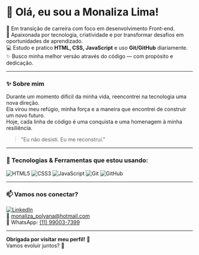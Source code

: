 # 💖 Olá, eu sou a Monaliza Lima!

🎯 Em transição de carreira com foco em desenvolvimento Front-end.  
🌱 Apaixonada por tecnologia, criatividade e por transformar desafios em oportunidades de aprendizado.  
💻 Estudo e pratico **HTML, CSS, JavaScript** e uso **Git/GitHub** diariamente.  
✨ Busco minha melhor versão através do código — com propósito e dedicação.

---

### ✨ Sobre mim
Durante um momento difícil da minha vida, reencontrei na tecnologia uma nova direção.  
Ela virou meu refúgio, minha força e a maneira que encontrei de construir um novo futuro.  
Hoje, cada linha de código é uma conquista e uma homenagem à minha resiliência.  

> "Eu não desisti. Eu me reconstruí."

---

### 🚀 Tecnologias & Ferramentas que estou usando:
![HTML5](https://img.shields.io/badge/HTML5-E34F26?style=for-the-badge&logo=html5&logoColor=white)
![CSS3](https://img.shields.io/badge/CSS3-1572B6?style=for-the-badge&logo=css3&logoColor=white)
![JavaScript](https://img.shields.io/badge/JavaScript-F7DF1E?style=for-the-badge&logo=javascript&logoColor=black)
![Git](https://img.shields.io/badge/Git-F05032?style=for-the-badge&logo=git&logoColor=white)
![GitHub](https://img.shields.io/badge/GitHub-100000?style=for-the-badge&logo=github&logoColor=white)

---

### 📫 Vamos nos conectar?
[![LinkedIn](https://img.shields.io/badge/LinkedIn-Monaliza%20Lima-blue?style=flat&logo=linkedin)](https://www.linkedin.com/in/monaliza-polyana-de-lima-ba377b132)  
📩 monaliza_polyana@hotmail.com  
📱 WhatsApp: [(11) 99003-7399](https://wa.me/5511990037399)

---

**Obrigada por visitar meu perfil!** 🌸  
Vamos evoluir juntos? 💪

